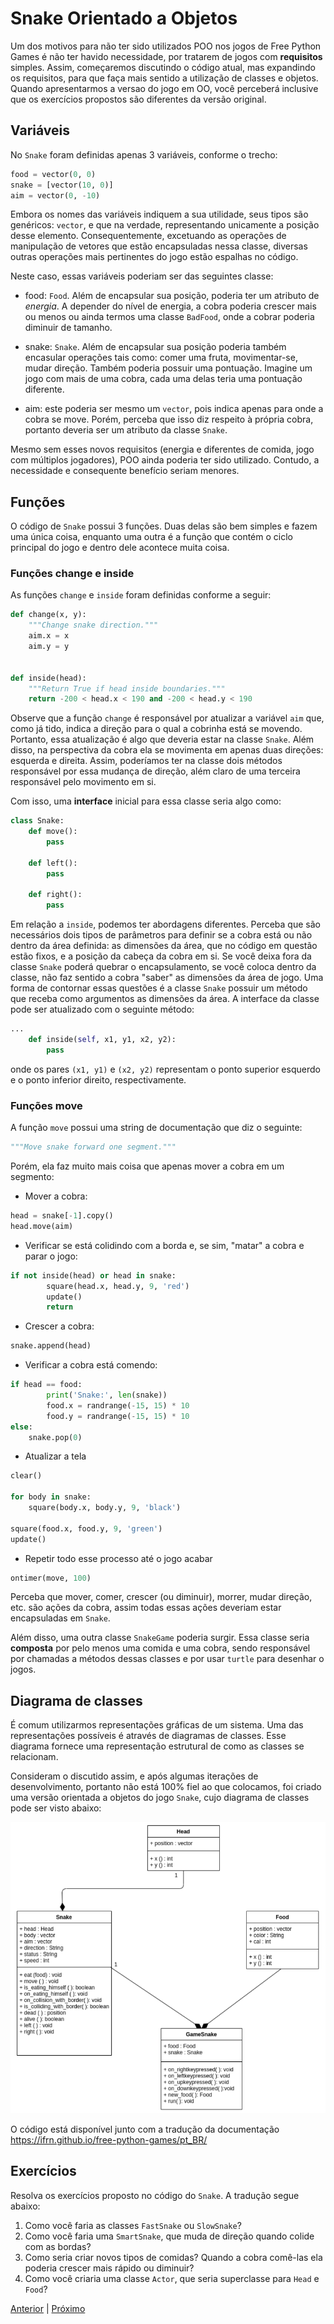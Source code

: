 # Snake Orientado a Objetos

Um dos motivos para não ter sido utilizados POO nos jogos de Free Python Games
é não ter havido necessidade, por tratarem de jogos com **requisitos** simples.
Assim, começaremos discutindo o código atual, mas expandindo os requisitos, para
que faça mais sentido a utilização de classes e objetos. Quando apresentarmos
a versao do jogo em OO, você perceberá inclusive que os exercícios propostos são
diferentes da versão original.

## Variáveis

No `Snake` foram definidas apenas 3 variáveis, conforme o trecho:

```python
food = vector(0, 0)
snake = [vector(10, 0)]
aim = vector(0, -10)
```

Embora os nomes das variáveis indiquem a sua utilidade, seus tipos são
genéricos: `vector`, e que na verdade, representando unicamente a posição
desse elemento. Consequentemente, excetuando as operações de manipulação
de vetores que estão encapsuladas nessa classe, diversas outras operações
mais pertinentes do jogo estão espalhas no código.

Neste caso, essas variáveis poderiam ser das seguintes classe:

- food: `Food`. Além de encapsular sua posição, poderia ter um atributo de
*energia*. A depender do nível de energia, a cobra poderia crescer mais ou
menos ou ainda termos uma classe `BadFood`, onde a cobrar poderia diminuir
de tamanho.

- snake: `Snake`. Além de encapsular sua posição poderia também encasular
operações tais como: comer uma fruta, movimentar-se, mudar direção.
Também poderia possuir uma pontuação. Imagine um jogo com mais de uma cobra,
cada uma delas teria uma pontuação diferente.

- aim: este poderia ser mesmo um `vector`, pois indica apenas para onde
a cobra se move. Porém, perceba que isso diz respeito à própria cobra,
portanto deveria ser um atributo da classe `Snake`.

Mesmo sem esses novos requisitos (energia e diferentes de comida, jogo com
múltiplos jogadores), POO ainda poderia ter sido utilizado. Contudo, a
necessidade e consequente benefício seriam menores.

## Funções

O código de `Snake` possui 3 funções. Duas delas são bem simples e fazem uma
única coisa, enquanto uma outra é a função que contém o ciclo principal do jogo
e dentro dele acontece muita coisa.

### Funções change e inside

As funções `change` e `inside` foram definidas conforme a seguir:

```python
def change(x, y):
    """Change snake direction."""
    aim.x = x
    aim.y = y


def inside(head):
    """Return True if head inside boundaries."""
    return -200 < head.x < 190 and -200 < head.y < 190
```

Observe que a função `change` é responsável por atualizar a variável `aim` que,
como já tido, indica a direção para o qual a cobrinha está se movendo. Portanto,
essa atualização é algo que deveria estar na classe `Snake`. Além disso, na
perspectiva da cobra ela se movimenta em apenas duas direções: esquerda e
direita. Assim, poderíamos ter na classe dois métodos responsável por essa
mudança de direção, além claro de uma terceira responsável pelo movimento em si.

Com isso, uma **interface** inicial para essa classe seria algo como:

```python
class Snake:
    def move():
        pass

    def left():
        pass

    def right():
        pass
```

Em relação a `inside`, podemos ter abordagens diferentes. Perceba que são
necessários dois tipos de parâmetros para definir se a cobra está ou não
dentro da área definida: as dimensões da área, que no código em questão estão
fixos, e a posição da cabeça da cobra em si. Se você deixa fora da classe `Snake`
poderá quebrar o encapsulamento, se você coloca dentro da classe, não faz sentido
a cobra "saber" as dimensões da área de jogo. Uma forma de contornar essas
questões é a classe `Snake` possuir um método que receba como argumentos as
dimensões da área. A interface da classe pode ser atualizado com o seguinte
método:

```python
...
    def inside(self, x1, y1, x2, y2):
        pass
```

onde os pares `(x1, y1)` e `(x2, y2)` representam o ponto superior esquerdo e
o ponto inferior direito, respectivamente.

### Funções move

A função `move` possui uma string de documentação que diz o seguinte:

```python
"""Move snake forward one segment."""
```

Porém, ela faz muito mais coisa que apenas mover a cobra em um segmento:

- Mover a cobra:

```python
head = snake[-1].copy()
head.move(aim)
```

- Verificar se está colidindo com a borda e, se sim, "matar" a cobra e parar
o jogo:

```python
if not inside(head) or head in snake:
        square(head.x, head.y, 9, 'red')
        update()
        return
```

- Crescer a cobra:

```python
snake.append(head)
```

- Verificar a cobra está comendo:

```python
if head == food:
        print('Snake:', len(snake))
        food.x = randrange(-15, 15) * 10
        food.y = randrange(-15, 15) * 10
else:
    snake.pop(0)
```

- Atualizar a tela

```python
clear()

for body in snake:
    square(body.x, body.y, 9, 'black')

square(food.x, food.y, 9, 'green')
update()
```

- Repetir todo esse processo até o jogo acabar

```python
ontimer(move, 100)
```

Perceba que mover, comer, crescer (ou diminuir), morrer,
mudar direção, etc. são ações da cobra, assim todas essas
ações deveriam estar encapsuladas em `Snake`.

Além disso, uma outra classe `SnakeGame` poderia surgir.
Essa classe seria **composta**  por pelo menos uma comida
e uma cobra, sendo responsável por chamadas a métodos dessas
classes e por usar `turtle` para desenhar o jogos.

## Diagrama de classes

É comum utilizarmos representações gráficas de um sistema.
Uma das representações possíveis é através de diagramas de classes. Esse diagrama
fornece uma representação estrutural de como as classes se relacionam.

Consideram o discutido assim, e após algumas iterações de
desenvolvimento, portanto não está 100% fiel ao que colocamos,
foi criado uma versão orientada a objetos do jogo `Snake`,
cujo diagrama de classes pode ser visto abaixo:

![Diagrama de classes do Snake](snake_oo.png "Diagrama de classes do Snake")


O código está disponível junto com a tradução da documentação
https://ifrn.github.io/free-python-games/pt_BR/

## Exercícios

Resolva os exercícios proposto no código do `Snake`. A tradução segue abaixo:

1. Como você faria as classes `FastSnake` ou `SlowSnake`?
1. Como você faria uma `SmartSnake`, que muda de direção quando colide com as
bordas?
1. Como seria criar novos tipos de comidas? Quando a cobra comê-las ela poderia
crescer mais rápido ou diminuir?
1. Como você criaria uma classe `Actor`, que seria superclasse para `Head` e
`Food`?

[Anterior](05_poo_jogos.md) | [Próximo](07_poo_pacman.md)
